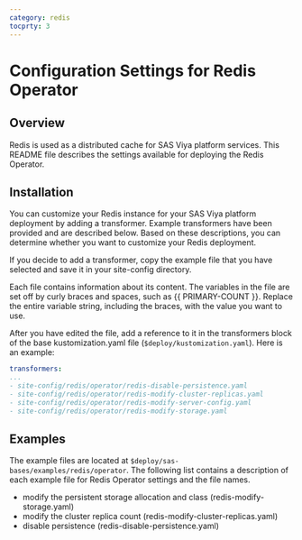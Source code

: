 ```yaml
---
category: redis
tocprty: 3
---
```


# Configuration Settings for Redis Operator

## Overview

Redis is used as a distributed cache for SAS Viya platform services. This
README file describes the settings available for deploying the Redis Operator.

## Installation

You can customize your Redis instance for your SAS Viya platform deployment
by adding a transformer. Example transformers have been provided and are
described below. Based on these descriptions, you can determine whether you
want to customize your Redis deployment.

If you decide to add a transformer, copy the example file that you have
selected and save it in your site-config directory.

Each file contains information about its content. The variables in the file are set
off by curly braces and spaces, such as {{ PRIMARY-COUNT }}. Replace the
entire variable string, including the braces, with the value you want to use.

After you have edited the file, add a reference to it in the transformers block
of the base kustomization.yaml file (`$deploy/kustomization.yaml`). Here is an
example:

```yaml
transformers:
...
- site-config/redis/operator/redis-disable-persistence.yaml
- site-config/redis/operator/redis-modify-cluster-replicas.yaml
- site-config/redis/operator/redis-modify-server-config.yaml
- site-config/redis/operator/redis-modify-storage.yaml
```

## Examples

The example files are located at `$deploy/sas-bases/examples/redis/operator`.
The following list contains a description of each example file for Redis
Operator settings and the file names.

- modify the persistent storage allocation and class (redis-modify-storage.yaml)
- modify the cluster replica count (redis-modify-cluster-replicas.yaml)
- disable persistence (redis-disable-persistence.yaml)
